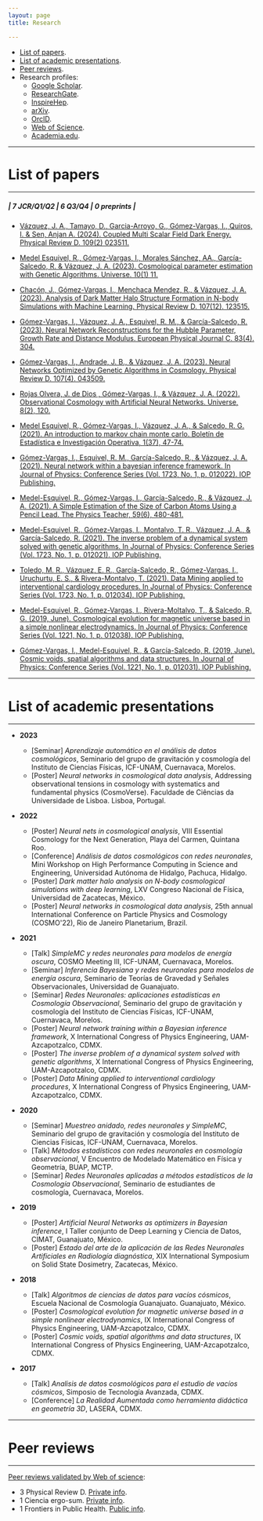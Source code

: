 ```yaml
---
layout: page
title: Research

---
```


- [List of papers](#list-of-papers).
- [List of academic presentations](#list-of-academic-presentations).
- [Peer reviews](#peer-reviews).
- Research profiles: 
	- [Google Scholar](https://scholar.google.com.mx/citations?user=c9OLfMcAAAAJ&hl=es).
	- [ResearchGate](https://www.researchgate.net/profile/Isidro-Gomez-Vargas).
	- [InspireHep](https://inspirehep.net/authors/1862237).
	- [arXiv](https://arxiv.org/search/?searchtype=author&query=G%C3%B3mez-Vargas%2C+I).
	- [OrcID](https://orcid.org/0000-0002-6473-018X).
	- [Web of Science](https://www.webofscience.com/wos/author/record/GYD-5531-2022).
	- [Academia.edu](https://unam.academia.edu/IsidroG%C3%B3mezVargas).

-----------------------------------------------------------

# List of papers

---

##### | 7 JCR/Q1/Q2 | 6 Q3/Q4 | 0 preprints |


- [Vázquez, J. A., Tamayo, D., Garcia-Arroyo, G., Gómez-Vargas, I., Quiros, I. & Sen, Anjan A. (2024). Coupled Multi Scalar Field Dark Energy. Physical Review D. 109(2) 023511.](https://link.aps.org/doi/10.1103/PhysRevD.109.023511)

- [Medel Esquivel, R., Gómez-Vargas, I., Morales Sánchez, AA., García-Salcedo, R. & Vázquez, J. A. (2023). Cosmological parameter estimation with Genetic Algorithms. Universe. 10(1) 11.](https://www.mdpi.com/2218-1997/10/1/11)

- [Chacón, J., Gómez-Vargas, I., Menchaca Mendez, R., & Vázquez, J. A. (2023). Analysis of Dark Matter Halo Structure Formation in N-body Simulations with Machine Learning. Physical Review D. 107(12). 123515.](https://journals.aps.org/prd/abstract/10.1103/PhysRevD.107.123515)

- [Gómez-Vargas, I., Vázquez, J. A., Esquivel, R. M., & García-Salcedo, R. (2023). Neural Network Reconstructions for the Hubble Parameter, Growth Rate and Distance Modulus. European Physical Journal C. 83(4). 304.](https://doi.org/10.1140/epjc/s10052-023-11435-9)

- [Gómez-Vargas, I., Andrade, J. B., & Vázquez, J. A. (2023). Neural Networks Optimized by Genetic Algorithms in Cosmology. Physical Review D. 107(4). 043509.](https://journals.aps.org/prd/abstract/10.1103/PhysRevD.107.043509) 

- [Rojas Olvera, J. de Dios , Gómez-Vargas, I., & Vázquez, J. A. (2022). Observational Cosmology with Artificial Neural Networks. Universe, 8(2), 120.](https://www.mdpi.com/2218-1997/8/2/120)

- [Medel Esquivel, R., Gómez-Vargas, I., Vázquez, J. A., & Salcedo, R. G. (2021). An introduction to markov chain monte carlo. Boletín de Estadística e Investigación Operativa, 1(37), 47-74.](https://www.researchgate.net/publication/350485874_An_introduction_to_Markov_Chain_Monte_Carlo)

- [Gómez-Vargas, I., Esquivel, R. M., García-Salcedo, R., & Vázquez, J. A. (2021). Neural network within a bayesian inference framework. In Journal of Physics: Conference Series (Vol. 1723, No. 1, p. 012022). IOP Publishing.](https://iopscience.iop.org/article/10.1088/1742-6596/1723/1/012022/meta)

- [Medel-Esquivel, R., Gómez-Vargas, I., García-Salcedo, R., & Vázquez, J. A. (2021). A Simple Estimation of the Size of Carbon Atoms Using a Pencil Lead. The Physics Teacher, 59(6), 480-481.](https://aapt.scitation.org/doi/full/10.1119/10.0006135?casa_token=BE9FYdTwF0MAAAAA%3AddmWH4-Q-HSKcmdfN0XpYaVOf3mrE2asvvt_d-NRiEMuaktvW1dlQ8LC0IHnllappZWfCfwS7g45YA)

- [Medel-Esquivel, R., Gómez-Vargas, I., Montalvo, T. R., Vázquez, J. A., & García-Salcedo, R. (2021). The inverse problem of a dynamical system solved with genetic algorithms. In Journal of Physics: Conference Series (Vol. 1723, No. 1, p. 012021). IOP Publishing.](https://iopscience.iop.org/article/10.1088/1742-6596/1723/1/012021/meta)

- [Toledo, M. R., Vázquez, E. R., García-Salcedo, R., Gómez-Vargas, I., Uruchurtu, E. S., & Rivera-Montalvo, T. (2021). Data Mining applied to interventional cardiology procedures. In Journal of Physics: Conference Series (Vol. 1723, No. 1, p. 012034). IOP Publishing.](https://iopscience.iop.org/article/10.1088/1742-6596/1723/1/012034/meta)

- [Medel-Esquivel, R., Gómez-Vargas, I., Rivera-Moltalvo, T., & Salcedo, R. G. (2019, June). Cosmological evolution for magnetic universe based in a simple nonlinear electrodynamics. In Journal of Physics: Conference Series (Vol. 1221, No. 1, p. 012038). IOP Publishing.](https://iopscience.iop.org/article/10.1088/1742-6596/1221/1/012038/meta)


- [Gómez-Vargas, I., Medel-Esquivel, R., & García-Salcedo, R. (2019, June). Cosmic voids, spatial algorithms and data structures. In Journal of Physics: Conference Series (Vol. 1221, No. 1, p. 012031). IOP Publishing.](https://iopscience.iop.org/article/10.1088/1742-6596/1221/1/012031/meta)


-----

# List of academic presentations
-----

- **2023** 
	- [Seminar] *Aprendizaje automático en el análisis de datos cosmológicos*, Seminario del grupo de gravitación y cosmología del Instituto de Ciencias Físicas, ICF-UNAM, Cuernavaca, Morelos.
	- [Poster] *Neural networks in cosmological data analysis*, Addressing observational tensions in cosmology with systematics and fundamental physics (CosmoVerse). Faculdade de Ciências da Universidade de Lisboa. Lisboa, Portugal.

- **2022** 
	- [Poster] *Neural nets in cosmological analysis*, VIII Essential Cosmology for the Next Generation, Playa del Carmen, Quintana Roo.
	- [Conference] *Análisis de datos cosmológicos con redes neuronales*, Mini Workshop on High Performance Computing in Science and Engineering, Universidad Autónoma de Hidalgo, Pachuca, Hidalgo.
	- [Poster] *Dark matter halo analysis on N-body cosmological simulations with deep learning*, LXV Congreso Nacional de Física, Universidad de Zacatecas, México.
	- [Poster] *Neural networks in cosmological data analysis*, 25th annual International Conference on Particle Physics and Cosmology (COSMO'22), Rio de Janeiro Planetarium, Brazil.

- **2021** 
	- [Talk] *SimpleMC y redes neuronales para modelos de energía oscura*, COSMO Meeting III, ICF-UNAM, Cuernavaca, Morelos.
	- [Seminar] *Inferencia Bayesiana y redes neuronales para modelos de energía oscura*, Seminario de Teorías de Gravedad y Señales Observacionales, Universidad de Guanajuato.
	- [Seminar] *Redes Neuronales: aplicaciones estadísticas en Cosmología Observacional*, Seminario del grupo de gravitación y cosmología del Instituto de Ciencias Físicas, ICF-UNAM, Cuernavaca, Morelos.
	- [Poster] *Neural network training within a Bayesian inference framework*, X International Congress of Physics Engineering, UAM-Azcapotzalco, CDMX.
	- [Poster] *The inverse problem of a dynamical system solved with genetic algorithms*, X International Congress of Physics Engineering, UAM-Azcapotzalco, CDMX.
	- [Poster] *Data Mining applied to interventional cardiology procedures*, X International Congress of Physics Engineering, UAM-Azcapotzalco, CDMX.
	
- **2020** 
	- [Seminar] *Muestreo anidado, redes neuronales y SimpleMC*, Seminario del grupo de gravitación y cosmología del Instituto de Ciencias Físicas, ICF-UNAM, Cuernavaca, Morelos.
	- [Talk] *Métodos estadísticos con redes neuronales en cosmología observacional*, V Encuentro de Modelado Matemático en Física y Geometría, BUAP, MCTP.
	- [Seminar] *Redes Neuronales aplicadas a métodos estadísticos de la Cosmología Observacional*, Seminario de estudiantes de cosmología, Cuernavaca, Morelos. 
- **2019** 
	- [Poster] *Artificial Neural Networks as optimizers in Bayesian inference*, I Taller conjunto de Deep Learning y Ciencia de Datos, CIMAT, Guanajuato, México.
	- [Poster] *Estado del arte de la aplicación de las Redes Neuronales Artificiales en Radiología diagnóstica*, XIX International Symposium on Solid State Dosimetry, Zacatecas, México.

- **2018** 
	- [Talk] *Algoritmos de ciencias de datos para vacíos cósmicos*, Escuela Nacional de Cosmología Guanajuato. Guanajuato, México.
	- [Poster] *Cosmological evolution for magnetic universe based in a simple nonlinear electrodynamics*, IX International Congress of Physics Engineering, UAM-Azcapotzalco, CDMX.
	- [Poster] *Cosmic voids, spatial algorithms and data structures*, IX International Congress of Physics Engineering, UAM-Azcapotzalco, CDMX.
- **2017**
	- [Talk] *Analisis de datos cosmológicos para el estudio de vacíos cósmicos*, Simposio de Tecnología Avanzada, CDMX. 
	- [Conference] *La Realidad Aumentada como herramienta didáctica en geometría 3D*, LASERA, CDMX. 

	
-----

# Peer reviews
-----

[Peer reviews validated by Web of science](https://www.webofscience.com/wos/author/record/GYD-5531-2022):

- 3 Physical Review D. [Private info](https://journals.aps.org/prd/).
- 1 Ciencia ergo-sum. [Private info](https://cienciaergosum.uaemex.mx).
- 1 Frontiers in Public Health. [Public info](https://www.frontiersin.org/articles/10.3389/fpubh.2022.939758/full).

